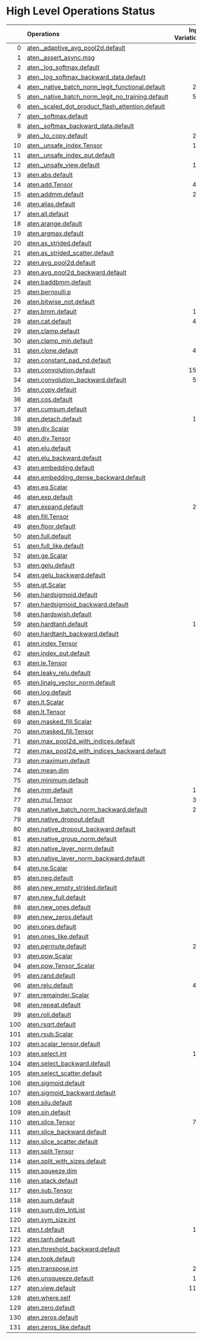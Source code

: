 # High Level Operations Status
|     | Operations                                                                                                           |   Input Variations |   Converted |   Removed |   Fallback | Completed   |   Score |
|----:|:---------------------------------------------------------------------------------------------------------------------|-------------------:|------------:|----------:|-----------:|:------------|--------:|
|   0 | [aten._adaptive_avg_pool2d.default](operations/aten._adaptive_avg_pool2d.default.md)                                 |                  1 |           0 |         1 |          0 | ✅          |    1    |
|   1 | [aten._assert_async.msg](operations/aten._assert_async.msg.md)                                                       |                  1 |           0 |         0 |          0 | ✘           |    0    |
|   2 | [aten._log_softmax.default](operations/aten._log_softmax.default.md)                                                 |                  1 |           0 |         1 |          0 | ✅          |    1    |
|   3 | [aten._log_softmax_backward_data.default](operations/aten._log_softmax_backward_data.default.md)                     |                  1 |           0 |         0 |          0 | ✘           |    0    |
|   4 | [aten._native_batch_norm_legit_functional.default](operations/aten._native_batch_norm_legit_functional.default.md)   |                219 |           0 |         0 |          0 | ✘           |    0    |
|   5 | [aten._native_batch_norm_legit_no_training.default](operations/aten._native_batch_norm_legit_no_training.default.md) |                560 |         471 |         0 |          0 | 🚧          |    0.84 |
|   6 | [aten._scaled_dot_product_flash_attention.default](operations/aten._scaled_dot_product_flash_attention.default.md)   |                 23 |           5 |         0 |          0 | 🚧          |    0.22 |
|   7 | [aten._softmax.default](operations/aten._softmax.default.md)                                                         |                 85 |          29 |         9 |          0 | 🚧          |    0.45 |
|   8 | [aten._softmax_backward_data.default](operations/aten._softmax_backward_data.default.md)                             |                  7 |           0 |         0 |          0 | ✘           |    0    |
|   9 | [aten._to_copy.default](operations/aten._to_copy.default.md)                                                         |                293 |          84 |        10 |          0 | 🚧          |    0.32 |
|  10 | [aten._unsafe_index.Tensor](operations/aten._unsafe_index.Tensor.md)                                                 |                140 |           0 |         0 |          0 | ✘           |    0    |
|  11 | [aten._unsafe_index_put.default](operations/aten._unsafe_index_put.default.md)                                       |                 18 |           0 |         0 |          0 | ✘           |    0    |
|  12 | [aten._unsafe_view.default](operations/aten._unsafe_view.default.md)                                                 |                116 |         112 |         0 |          0 | 🚧          |    0.97 |
|  13 | [aten.abs.default](operations/aten.abs.default.md)                                                                   |                  2 |           0 |         0 |          0 | ✘           |    0    |
|  14 | [aten.add.Tensor](operations/aten.add.Tensor.md)                                                                     |                479 |         294 |        10 |          0 | 🚧          |    0.63 |
|  15 | [aten.addmm.default](operations/aten.addmm.default.md)                                                               |                275 |          87 |       127 |          0 | 🚧          |    0.78 |
|  16 | [aten.alias.default](operations/aten.alias.default.md)                                                               |                  1 |           0 |         0 |          0 | ✘           |    0    |
|  17 | [aten.all.default](operations/aten.all.default.md)                                                                   |                  1 |           0 |         0 |          1 | ✘           |    0    |
|  18 | [aten.arange.default](operations/aten.arange.default.md)                                                             |                  1 |           0 |         0 |          0 | ✘           |    0    |
|  19 | [aten.argmax.default](operations/aten.argmax.default.md)                                                             |                  4 |           0 |         0 |          0 | ✘           |    0    |
|  20 | [aten.as_strided.default](operations/aten.as_strided.default.md)                                                     |                 20 |          14 |         6 |          0 | ✅          |    1    |
|  21 | [aten.as_strided_scatter.default](operations/aten.as_strided_scatter.default.md)                                     |                 12 |           0 |         0 |          0 | ✘           |    0    |
|  22 | [aten.avg_pool2d.default](operations/aten.avg_pool2d.default.md)                                                     |                 16 |           8 |         0 |          0 | 🚧          |    0.5  |
|  23 | [aten.avg_pool2d_backward.default](operations/aten.avg_pool2d_backward.default.md)                                   |                  8 |           0 |         0 |          0 | ✘           |    0    |
|  24 | [aten.baddbmm.default](operations/aten.baddbmm.default.md)                                                           |                  3 |           1 |         0 |          0 | 🚧          |    0.33 |
|  25 | [aten.bernoulli.p](operations/aten.bernoulli.p.md)                                                                   |                  2 |           0 |         0 |          0 | ✘           |    0    |
|  26 | [aten.bitwise_not.default](operations/aten.bitwise_not.default.md)                                                   |                  1 |           0 |         0 |          0 | ✘           |    0    |
|  27 | [aten.bmm.default](operations/aten.bmm.default.md)                                                                   |                170 |          81 |         6 |          0 | 🚧          |    0.51 |
|  28 | [aten.cat.default](operations/aten.cat.default.md)                                                                   |                429 |         301 |        10 |          0 | 🚧          |    0.72 |
|  29 | [aten.clamp.default](operations/aten.clamp.default.md)                                                               |                 23 |          15 |         8 |          0 | ✅          |    1    |
|  30 | [aten.clamp_min.default](operations/aten.clamp_min.default.md)                                                       |                 10 |           0 |         9 |          0 | 🚧          |    0.9  |
|  31 | [aten.clone.default](operations/aten.clone.default.md)                                                               |                405 |           0 |       292 |          0 | 🚧          |    0.72 |
|  32 | [aten.constant_pad_nd.default](operations/aten.constant_pad_nd.default.md)                                           |                 66 |          41 |         0 |          0 | 🚧          |    0.62 |
|  33 | [aten.convolution.default](operations/aten.convolution.default.md)                                                   |               1541 |        1322 |         0 |          0 | 🚧          |    0.86 |
|  34 | [aten.convolution_backward.default](operations/aten.convolution_backward.default.md)                                 |                569 |           0 |         0 |          0 | ✘           |    0    |
|  35 | [aten.copy.default](operations/aten.copy.default.md)                                                                 |                 15 |           0 |        14 |          0 | 🚧          |    0.93 |
|  36 | [aten.cos.default](operations/aten.cos.default.md)                                                                   |                  3 |           2 |         0 |          0 | 🚧          |    0.67 |
|  37 | [aten.cumsum.default](operations/aten.cumsum.default.md)                                                             |                 10 |           2 |         0 |          0 | 🚧          |    0.2  |
|  38 | [aten.detach.default](operations/aten.detach.default.md)                                                             |                118 |           0 |       118 |          0 | ✅          |    1    |
|  39 | [aten.div.Scalar](operations/aten.div.Scalar.md)                                                                     |                 21 |           0 |         0 |          0 | ✘           |    0    |
|  40 | [aten.div.Tensor](operations/aten.div.Tensor.md)                                                                     |                 87 |          42 |        10 |          0 | 🚧          |    0.6  |
|  41 | [aten.elu.default](operations/aten.elu.default.md)                                                                   |                  1 |           1 |         0 |          0 | ✅          |    1    |
|  42 | [aten.elu_backward.default](operations/aten.elu_backward.default.md)                                                 |                  1 |           0 |         0 |          0 | ✘           |    0    |
|  43 | [aten.embedding.default](operations/aten.embedding.default.md)                                                       |                 75 |          26 |         8 |          0 | 🚧          |    0.45 |
|  44 | [aten.embedding_dense_backward.default](operations/aten.embedding_dense_backward.default.md)                         |                  3 |           0 |         0 |          0 | ✘           |    0    |
|  45 | [aten.eq.Scalar](operations/aten.eq.Scalar.md)                                                                       |                 18 |          10 |         0 |          0 | 🚧          |    0.56 |
|  46 | [aten.exp.default](operations/aten.exp.default.md)                                                                   |                 10 |           1 |         9 |          0 | ✅          |    1    |
|  47 | [aten.expand.default](operations/aten.expand.default.md)                                                             |                280 |          50 |       124 |          0 | 🚧          |    0.62 |
|  48 | [aten.fill.Tensor](operations/aten.fill.Tensor.md)                                                                   |                 29 |           0 |         0 |          0 | ✘           |    0    |
|  49 | [aten.floor.default](operations/aten.floor.default.md)                                                               |                  2 |           2 |         0 |          0 | ✅          |    1    |
|  50 | [aten.full.default](operations/aten.full.default.md)                                                                 |                  8 |           2 |         2 |          0 | 🚧          |    0.5  |
|  51 | [aten.full_like.default](operations/aten.full_like.default.md)                                                       |                  6 |           0 |         0 |          0 | ✘           |    0    |
|  52 | [aten.ge.Scalar](operations/aten.ge.Scalar.md)                                                                       |                  1 |           0 |         0 |          0 | ✘           |    0    |
|  53 | [aten.gelu.default](operations/aten.gelu.default.md)                                                                 |                 48 |          18 |        20 |          0 | 🚧          |    0.79 |
|  54 | [aten.gelu_backward.default](operations/aten.gelu_backward.default.md)                                               |                  9 |           0 |         0 |          0 | ✘           |    0    |
|  55 | [aten.gt.Scalar](operations/aten.gt.Scalar.md)                                                                       |                  4 |           0 |         0 |          0 | ✘           |    0    |
|  56 | [aten.hardsigmoid.default](operations/aten.hardsigmoid.default.md)                                                   |                 15 |          15 |         0 |          0 | ✅          |    1    |
|  57 | [aten.hardsigmoid_backward.default](operations/aten.hardsigmoid_backward.default.md)                                 |                  9 |           0 |         0 |          0 | ✘           |    0    |
|  58 | [aten.hardswish.default](operations/aten.hardswish.default.md)                                                       |                 27 |          27 |         0 |          0 | ✅          |    1    |
|  59 | [aten.hardtanh.default](operations/aten.hardtanh.default.md)                                                         |                112 |         112 |         0 |          0 | ✅          |    1    |
|  60 | [aten.hardtanh_backward.default](operations/aten.hardtanh_backward.default.md)                                       |                 93 |           0 |         0 |          0 | ✘           |    0    |
|  61 | [aten.index.Tensor](operations/aten.index.Tensor.md)                                                                 |                 21 |           0 |        17 |          0 | 🚧          |    0.81 |
|  62 | [aten.index_put.default](operations/aten.index_put.default.md)                                                       |                  6 |           0 |         0 |          0 | ✘           |    0    |
|  63 | [aten.le.Tensor](operations/aten.le.Tensor.md)                                                                       |                  1 |           0 |         0 |          0 | ✘           |    0    |
|  64 | [aten.leaky_relu.default](operations/aten.leaky_relu.default.md)                                                     |                 19 |           0 |         0 |          0 | ✘           |    0    |
|  65 | [aten.linalg_vector_norm.default](operations/aten.linalg_vector_norm.default.md)                                     |                 12 |           0 |         0 |          0 | ✘           |    0    |
|  66 | [aten.log.default](operations/aten.log.default.md)                                                                   |                  7 |           1 |         0 |          0 | 🚧          |    0.14 |
|  67 | [aten.lt.Scalar](operations/aten.lt.Scalar.md)                                                                       |                  7 |           0 |         0 |          0 | ✘           |    0    |
|  68 | [aten.lt.Tensor](operations/aten.lt.Tensor.md)                                                                       |                  2 |           0 |         0 |          0 | ✘           |    0    |
|  69 | [aten.masked_fill.Scalar](operations/aten.masked_fill.Scalar.md)                                                     |                 34 |          16 |         0 |          0 | 🚧          |    0.47 |
|  70 | [aten.masked_fill.Tensor](operations/aten.masked_fill.Tensor.md)                                                     |                  1 |           1 |         0 |          0 | ✅          |    1    |
|  71 | [aten.max_pool2d_with_indices.default](operations/aten.max_pool2d_with_indices.default.md)                           |                 44 |          33 |         0 |          0 | 🚧          |    0.75 |
|  72 | [aten.max_pool2d_with_indices_backward.default](operations/aten.max_pool2d_with_indices_backward.default.md)         |                 26 |           0 |         0 |          0 | ✘           |    0    |
|  73 | [aten.maximum.default](operations/aten.maximum.default.md)                                                           |                  3 |           0 |         0 |          0 | ✘           |    0    |
|  74 | [aten.mean.dim](operations/aten.mean.dim.md)                                                                         |                 86 |          75 |         0 |          0 | 🚧          |    0.87 |
|  75 | [aten.minimum.default](operations/aten.minimum.default.md)                                                           |                  6 |           0 |         0 |          0 | ✘           |    0    |
|  76 | [aten.mm.default](operations/aten.mm.default.md)                                                                     |                174 |         120 |         9 |          0 | 🚧          |    0.74 |
|  77 | [aten.mul.Tensor](operations/aten.mul.Tensor.md)                                                                     |                319 |         180 |         8 |          0 | 🚧          |    0.59 |
|  78 | [aten.native_batch_norm_backward.default](operations/aten.native_batch_norm_backward.default.md)                     |                219 |           0 |         0 |          0 | ✘           |    0    |
|  79 | [aten.native_dropout.default](operations/aten.native_dropout.default.md)                                             |                  1 |           0 |         0 |          0 | ✘           |    0    |
|  80 | [aten.native_dropout_backward.default](operations/aten.native_dropout_backward.default.md)                           |                  1 |           0 |         0 |          0 | ✘           |    0    |
|  81 | [aten.native_group_norm.default](operations/aten.native_group_norm.default.md)                                       |                  1 |           0 |         0 |          0 | ✘           |    0    |
|  82 | [aten.native_layer_norm.default](operations/aten.native_layer_norm.default.md)                                       |                 77 |          58 |         0 |          0 | 🚧          |    0.75 |
|  83 | [aten.native_layer_norm_backward.default](operations/aten.native_layer_norm_backward.default.md)                     |                 13 |           0 |         0 |          0 | ✘           |    0    |
|  84 | [aten.ne.Scalar](operations/aten.ne.Scalar.md)                                                                       |                  7 |           7 |         0 |          0 | ✅          |    1    |
|  85 | [aten.neg.default](operations/aten.neg.default.md)                                                                   |                  8 |           2 |         0 |          0 | 🚧          |    0.25 |
|  86 | [aten.new_empty_strided.default](operations/aten.new_empty_strided.default.md)                                       |                  6 |           0 |         6 |          0 | ✅          |    1    |
|  87 | [aten.new_full.default](operations/aten.new_full.default.md)                                                         |                  2 |           0 |         2 |          0 | ✅          |    1    |
|  88 | [aten.new_ones.default](operations/aten.new_ones.default.md)                                                         |                  6 |           0 |         0 |          0 | ✘           |    0    |
|  89 | [aten.new_zeros.default](operations/aten.new_zeros.default.md)                                                       |                 37 |           0 |        37 |          0 | ✅          |    1    |
|  90 | [aten.ones.default](operations/aten.ones.default.md)                                                                 |                  2 |           0 |         0 |          0 | ✘           |    0    |
|  91 | [aten.ones_like.default](operations/aten.ones_like.default.md)                                                       |                  1 |           0 |         0 |          0 | ✘           |    0    |
|  92 | [aten.permute.default](operations/aten.permute.default.md)                                                           |                233 |         156 |        23 |          0 | 🚧          |    0.77 |
|  93 | [aten.pow.Scalar](operations/aten.pow.Scalar.md)                                                                     |                  1 |           0 |         0 |          0 | ✘           |    0    |
|  94 | [aten.pow.Tensor_Scalar](operations/aten.pow.Tensor_Scalar.md)                                                       |                 24 |           7 |         0 |          0 | 🚧          |    0.29 |
|  95 | [aten.rand.default](operations/aten.rand.default.md)                                                                 |                  1 |           0 |         0 |          0 | ✘           |    0    |
|  96 | [aten.relu.default](operations/aten.relu.default.md)                                                                 |                415 |         352 |         2 |          0 | 🚧          |    0.85 |
|  97 | [aten.remainder.Scalar](operations/aten.remainder.Scalar.md)                                                         |                  1 |           0 |         0 |          0 | ✘           |    0    |
|  98 | [aten.repeat.default](operations/aten.repeat.default.md)                                                             |                 15 |           8 |         3 |          0 | 🚧          |    0.73 |
|  99 | [aten.roll.default](operations/aten.roll.default.md)                                                                 |                 24 |          24 |         0 |          0 | ✅          |    1    |
| 100 | [aten.rsqrt.default](operations/aten.rsqrt.default.md)                                                               |                  9 |           0 |         0 |          0 | ✘           |    0    |
| 101 | [aten.rsub.Scalar](operations/aten.rsub.Scalar.md)                                                                   |                 35 |          20 |         0 |          0 | 🚧          |    0.57 |
| 102 | [aten.scalar_tensor.default](operations/aten.scalar_tensor.default.md)                                               |                  3 |           0 |         0 |          0 | ✘           |    0    |
| 103 | [aten.select.int](operations/aten.select.int.md)                                                                     |                107 |          83 |         3 |          0 | 🚧          |    0.8  |
| 104 | [aten.select_backward.default](operations/aten.select_backward.default.md)                                           |                  2 |           0 |         0 |          0 | ✘           |    0    |
| 105 | [aten.select_scatter.default](operations/aten.select_scatter.default.md)                                             |                  5 |           0 |         0 |          0 | ✘           |    0    |
| 106 | [aten.sigmoid.default](operations/aten.sigmoid.default.md)                                                           |                 57 |          37 |         8 |          0 | 🚧          |    0.79 |
| 107 | [aten.sigmoid_backward.default](operations/aten.sigmoid_backward.default.md)                                         |                 11 |           0 |         0 |          0 | ✘           |    0    |
| 108 | [aten.silu.default](operations/aten.silu.default.md)                                                                 |                 13 |           1 |         0 |          0 | 🚧          |    0.08 |
| 109 | [aten.sin.default](operations/aten.sin.default.md)                                                                   |                  2 |           1 |         0 |          0 | 🚧          |    0.5  |
| 110 | [aten.slice.Tensor](operations/aten.slice.Tensor.md)                                                                 |                710 |         347 |       172 |          0 | 🚧          |    0.73 |
| 111 | [aten.slice_backward.default](operations/aten.slice_backward.default.md)                                             |                 36 |           0 |         0 |          0 | ✘           |    0    |
| 112 | [aten.slice_scatter.default](operations/aten.slice_scatter.default.md)                                               |                 91 |          63 |        26 |          0 | 🚧          |    0.98 |
| 113 | [aten.split.Tensor](operations/aten.split.Tensor.md)                                                                 |                 10 |           3 |         0 |          0 | 🚧          |    0.3  |
| 114 | [aten.split_with_sizes.default](operations/aten.split_with_sizes.default.md)                                         |                  3 |           0 |         0 |          0 | ✘           |    0    |
| 115 | [aten.squeeze.dim](operations/aten.squeeze.dim.md)                                                                   |                 17 |          15 |         0 |          0 | 🚧          |    0.88 |
| 116 | [aten.stack.default](operations/aten.stack.default.md)                                                               |                 15 |          11 |         0 |          0 | 🚧          |    0.73 |
| 117 | [aten.sub.Tensor](operations/aten.sub.Tensor.md)                                                                     |                 52 |          31 |         0 |          0 | 🚧          |    0.6  |
| 118 | [aten.sum.default](operations/aten.sum.default.md)                                                                   |                  2 |           0 |         0 |          1 | ✘           |    0    |
| 119 | [aten.sum.dim_IntList](operations/aten.sum.dim_IntList.md)                                                           |                 50 |           0 |         0 |          0 | ✘           |    0    |
| 120 | [aten.sym_size.int](operations/aten.sym_size.int.md)                                                                 |                 10 |           0 |         0 |          0 | ✘           |    0    |
| 121 | [aten.t.default](operations/aten.t.default.md)                                                                       |                195 |          46 |       130 |          0 | 🚧          |    0.9  |
| 122 | [aten.tanh.default](operations/aten.tanh.default.md)                                                                 |                 18 |           9 |         0 |          0 | 🚧          |    0.5  |
| 123 | [aten.threshold_backward.default](operations/aten.threshold_backward.default.md)                                     |                 98 |           0 |         0 |          0 | ✘           |    0    |
| 124 | [aten.topk.default](operations/aten.topk.default.md)                                                                 |                  1 |           0 |         0 |          0 | ✘           |    0    |
| 125 | [aten.transpose.int](operations/aten.transpose.int.md)                                                               |                227 |         132 |         5 |          0 | 🚧          |    0.6  |
| 126 | [aten.unsqueeze.default](operations/aten.unsqueeze.default.md)                                                       |                161 |          70 |        18 |          0 | 🚧          |    0.55 |
| 127 | [aten.view.default](operations/aten.view.default.md)                                                                 |               1192 |         724 |        76 |          0 | 🚧          |    0.67 |
| 128 | [aten.where.self](operations/aten.where.self.md)                                                                     |                 15 |           0 |         0 |          0 | ✘           |    0    |
| 129 | [aten.zero.default](operations/aten.zero.default.md)                                                                 |                  8 |           0 |         8 |          0 | ✅          |    1    |
| 130 | [aten.zeros.default](operations/aten.zeros.default.md)                                                               |                 39 |          25 |         0 |          0 | 🚧          |    0.64 |
| 131 | [aten.zeros_like.default](operations/aten.zeros_like.default.md)                                                     |                  6 |           0 |         0 |          0 | ✘           |    0    |

